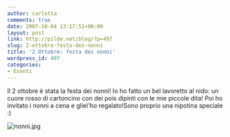 ```yaml
---
author: carlotta
comments: true
date: 2007-10-04 13:17:51+00:00
layout: post
link: http://pilde.net/blog/?p=497
slug: 2-ottobre-festa-dei-nonni
title: '2 Ottobre: festa dei nonni'
wordpress_id: 497
categories:
- Eventi
---
```


Il 2 ottobre è stata la festa dei nonni!
Io ho fatto un bel lavoretto al nido: un cuore rosso di cartoncino con dei pois dipinti con le mie piccole dita! 
Poi ho invitato i nonni a cena e gliel'ho regalato!Sono proprio una nipotina speciale :)




![nonni.jpg](http://pilde.net/blog/wp-content/uploads/2007/10/nonni.jpg)



